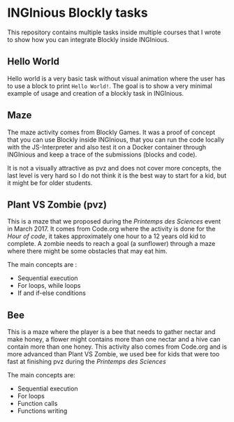 # INGInious Blockly tasks

This repository contains multiple tasks inside multiple courses that I wrote to
show how you can integrate Blockly inside INGInious.

## Hello World

Hello world is a very basic task without visual animation where the user has
to use a block to print `Hello World!`. The goal is to show a very minimal
example of usage and creation of a blockly task in INGInious.

## Maze

The maze activity comes from Blockly Games. It was a proof of concept that you
can use Blockly inside INGInious, that you can run the code locally with the
JS-Interpreter and also test it on a Docker container through INGInious and keep
a trace of the submissions (blocks and code).

It is not a visually attractive as pvz and does not cover more concepts, the
last level is very hard so I do not think it is the best way to start for a kid,
but it might be for older students. 

## Plant VS Zombie (pvz)

This is a maze that we proposed during the *Printemps des Sciences* event in
March 2017. It comes from Code.org where the activity is done for the
*Hour of code*, it takes approximately one hour to a 12 years old kid to
complete. A zombie needs to reach a goal (a sunflower) through a maze where
there might be some obstacles that may eat him.

The main concepts are :

* Sequential execution
* For loops, while loops
* If and if-else conditions

## Bee

This is a maze where the player is a bee that needs to gather nectar and make
honey, a flower might contains more than one nectar and a hive can contain more
than one honey. This activity also comes from Code.org and is more advanced
than Plant VS Zombie, we used bee for kids that were too fast at finishing pvz
during the *Printemps des Sciences*

The main concepts are:

* Sequential execution
* For loops
* Function calls
* Functions writing
